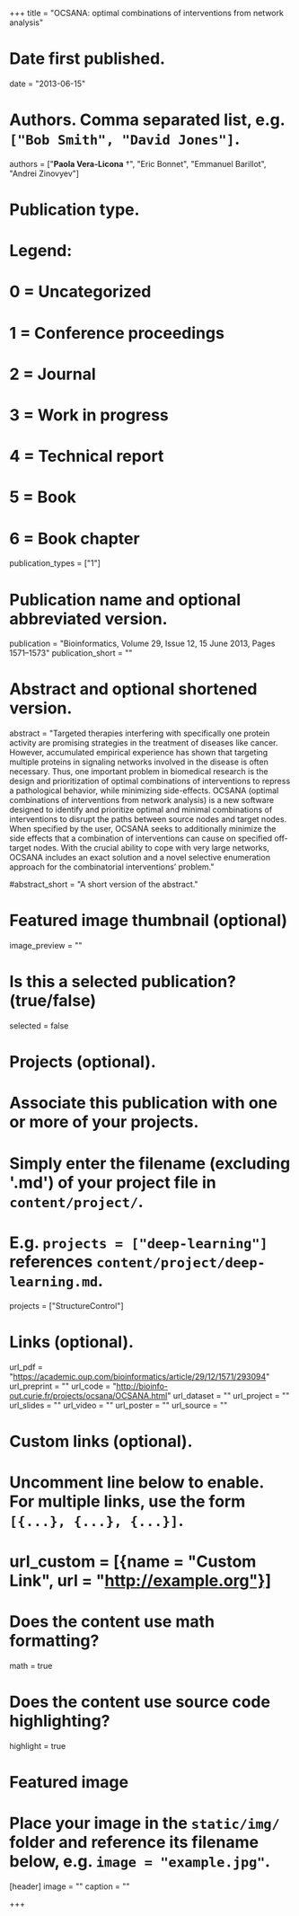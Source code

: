 +++
title = "OCSANA: optimal combinations of interventions from network analysis"

# Date first published.
date = "2013-06-15"

# Authors. Comma separated list, e.g. `["Bob Smith", "David Jones"]`.
authors = ["__Paola Vera-Licona__ &dagger;", "Eric Bonnet", "Emmanuel Barillot", "Andrei Zinovyev"]

# Publication type.
# Legend:
# 0 = Uncategorized
# 1 = Conference proceedings
# 2 = Journal
# 3 = Work in progress
# 4 = Technical report
# 5 = Book
# 6 = Book chapter
publication_types = ["1"]

# Publication name and optional abbreviated version.
publication = "Bioinformatics, Volume 29, Issue 12, 15 June 2013, Pages 1571–1573"
publication_short = ""

# Abstract and optional shortened version.
abstract = "Targeted therapies interfering with specifically one protein activity are promising strategies in the treatment of diseases like cancer. However, accumulated empirical experience has shown that targeting multiple proteins in signaling networks involved in the disease is often necessary. Thus, one important problem in biomedical research is the design and prioritization of optimal combinations of interventions to repress a pathological behavior, while minimizing side-effects. OCSANA (optimal combinations of interventions from network analysis) is a new software designed to identify and prioritize optimal and minimal combinations of interventions to disrupt the paths between source nodes and target nodes. When specified by the user, OCSANA seeks to additionally minimize the side effects that a combination of interventions can cause on specified off-target nodes. With the crucial ability to cope with very large networks, OCSANA includes an exact solution and a novel selective enumeration approach for the combinatorial interventions’ problem."

#abstract_short = "A short version of the abstract."

# Featured image thumbnail (optional)
image_preview = ""

# Is this a selected publication? (true/false)
selected = false

# Projects (optional).
#   Associate this publication with one or more of your projects.
#   Simply enter the filename (excluding '.md') of your project file in `content/project/`.
#   E.g. `projects = ["deep-learning"]` references `content/project/deep-learning.md`.
projects = ["StructureControl"]

# Links (optional).
url_pdf = "https://academic.oup.com/bioinformatics/article/29/12/1571/293094"
url_preprint = ""
url_code = "http://bioinfo-out.curie.fr/projects/ocsana/OCSANA.html"
url_dataset = ""
url_project = ""
url_slides = ""
url_video = ""
url_poster = ""
url_source = ""

# Custom links (optional).
#   Uncomment line below to enable. For multiple links, use the form `[{...}, {...}, {...}]`.
# url_custom = [{name = "Custom Link", url = "http://example.org"}]

# Does the content use math formatting?
math = true

# Does the content use source code highlighting?
highlight = true

# Featured image
# Place your image in the `static/img/` folder and reference its filename below, e.g. `image = "example.jpg"`.
[header]
image = ""
caption = ""

+++